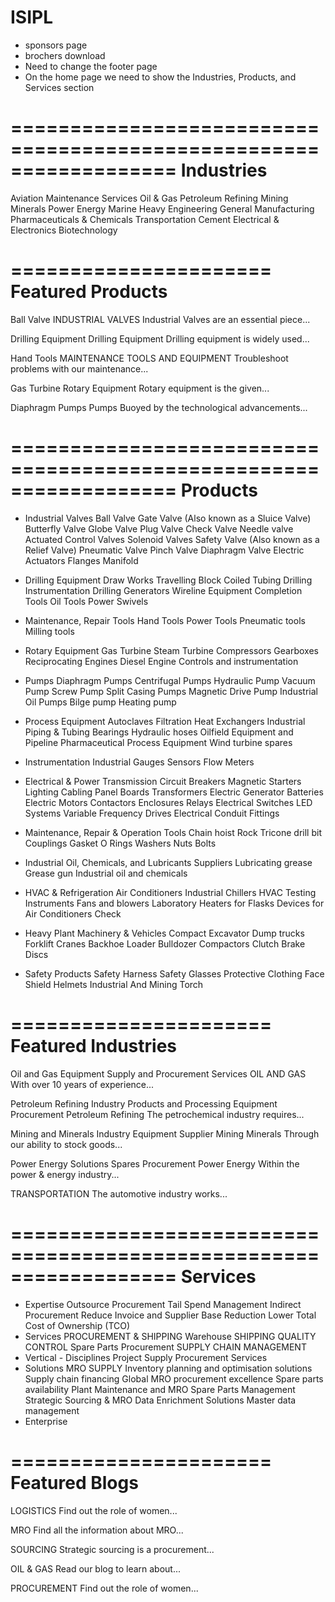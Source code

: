 # ISIPL

- sponsors page
- brochers download
- Need to change the footer page
- On the home page we need to show the Industries, Products, and Services section 


==================================================================
Industries
==================================================================

Aviation Maintenance Services
Oil & Gas
Petroleum Refining
Mining Minerals
Power Energy
Marine
Heavy Engineering
General Manufacturing
Pharmaceuticals & Chemicals
Transportation
Cement
Electrical & Electronics
Biotechnology


======================
Featured Products
======================

Ball Valve
INDUSTRIAL VALVES
Industrial Valves are an essential piece...
 
Drilling Equipment
Drilling Equipment
Drilling equipment is widely used...
 
Hand Tools
MAINTENANCE TOOLS AND EQUIPMENT
Troubleshoot problems with our maintenance...
 
Gas Turbine
Rotary Equipment
Rotary equipment is the given...
 
Diaphragm Pumps
Pumps
Buoyed by the technological advancements...


==================================================================
Products
==================================================================

- Industrial Valves
    Ball Valve
    Gate Valve (Also known as a Sluice Valve)
    Butterfly Valve
    Globe Valve
    Plug Valve
    Check Valve
    Needle valve
    Actuated Control Valves
    Solenoid Valves
    Safety Valve (Also known as a Relief Valve)
    Pneumatic Valve
    Pinch Valve
    Diaphragm Valve
    Electric Actuators
    Flanges
    Manifold

- Drilling Equipment
    Draw Works
    Travelling Block
    Coiled Tubing
    Drilling Instrumentation
    Drilling Generators
    Wireline Equipment
    Completion Tools
    Oil Tools
    Power Swivels

- Maintenance, Repair Tools
    Hand Tools
    Power Tools
    Pneumatic tools
    Milling tools

- Rotary Equipment
    Gas Turbine
    Steam Turbine
    Compressors
    Gearboxes
    Reciprocating Engines
    Diesel Engine
    Controls and instrumentation

- Pumps
    Diaphragm Pumps
    Centrifugal Pumps
    Hydraulic Pump
    Vacuum Pump
    Screw Pump
    Split Casing Pumps
    Magnetic Drive Pump
    Industrial Oil Pumps
    Bilge pump
    Heating pump

- Process Equipment
    Autoclaves
    Filtration
    Heat Exchangers
    Industrial Piping & Tubing
    Bearings
    Hydraulic hoses
    Oilfield Equipment and Pipeline
    Pharmaceutical Process Equipment
    Wind turbine spares


- Instrumentation
    Industrial Gauges
    Sensors
    Flow Meters

- Electrical & Power Transmission
    Circuit Breakers
    Magnetic Starters
    Lighting
    Cabling
    Panel Boards
    Transformers
    Electric Generator
    Batteries
    Electric Motors
    Contactors
    Enclosures
    Relays
    Electrical Switches
    LED Systems
    Variable Frequency Drives
    Electrical Conduit Fittings

- Maintenance, Repair & Operation Tools
    Chain hoist
    Rock Tricone drill bit
    Couplings
    Gasket
    O Rings
    Washers
    Nuts Bolts

- Industrial Oil, Chemicals, and Lubricants Suppliers
    Lubricating grease
    Grease gun
    Industrial oil and chemicals

- HVAC & Refrigeration
    Air Conditioners
    Industrial Chillers
    HVAC Testing Instruments
    Fans and blowers
    Laboratory Heaters for Flasks
    Devices for Air Conditioners Check

- Heavy Plant Machinery & Vehicles
    Compact Excavator
    Dump trucks
    Forklift
    Cranes
    Backhoe Loader
    Bulldozer
    Compactors
    Clutch
    Brake Discs

- Safety Products
    Safety Harness
    Safety Glasses
    Protective Clothing
    Face Shield
    Helmets
    Industrial And Mining Torch

======================
Featured Industries
======================

Oil and Gas Equipment Supply and Procurement Services
OIL AND GAS
With over 10 years of experience...
 
Petroleum Refining Industry Products and Processing Equipment Procurement
Petroleum Refining
The petrochemical industry requires...
 
Mining and Minerals Industry Equipment Supplier
Mining Minerals
Through our ability to stock goods...
 
Power Energy Solutions Spares Procurement
Power Energy
Within the power & energy industry...
 

TRANSPORTATION
The automotive industry works...






==================================================================
Services
==================================================================
- Expertise
    Outsource Procurement
    Tail Spend Management
    Indirect Procurement
    Reduce Invoice and Supplier Base Reduction
    Lower Total Cost of Ownership (TCO)
- Services
    PROCUREMENT & SHIPPING
    Warehouse
    SHIPPING
    QUALITY CONTROL
    Spare Parts Procurement
    SUPPLY CHAIN MANAGEMENT
- Vertical - Disciplines
    Project Supply
    Procurement Services
- Solutions
    MRO SUPPLY
    Inventory planning and optimisation solutions
    Supply chain financing
    Global MRO procurement excellence
    Spare parts availability
    Plant Maintenance and MRO Spare Parts Management
    Strategic Sourcing & MRO Data Enrichment Solutions
    Master data management
- Enterprise



======================
Featured Blogs
======================

LOGISTICS
Find out the role of women...
 

MRO
Find all the information about MRO...
 

SOURCING
Strategic sourcing is a procurement...
 

OIL & GAS
Read our blog to learn about...
 

PROCUREMENT
Find out the role of women...
